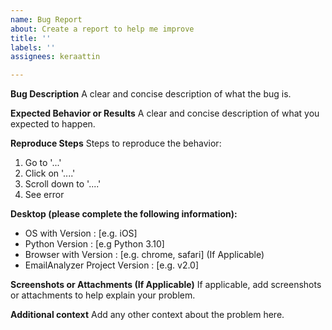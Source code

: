 ```yaml
---
name: Bug Report
about: Create a report to help me improve
title: ''
labels: ''
assignees: keraattin

---
```


**Bug Description**
A clear and concise description of what the bug is.

**Expected Behavior or Results**
A clear and concise description of what you expected to happen.

**Reproduce Steps**
Steps to reproduce the behavior:
1. Go to '...'
2. Click on '....'
3. Scroll down to '....'
4. See error

**Desktop (please complete the following information):**
 - OS with Version : [e.g. iOS]
 - Python Version : [e.g Python 3.10]
 - Browser with Version : [e.g. chrome, safari] (If Applicable)
 - EmailAnalyzer Project Version : [e.g. v2.0]

**Screenshots or Attachments (If Applicable)**
If applicable, add screenshots or attachments to help explain your problem.

**Additional context**
Add any other context about the problem here.
